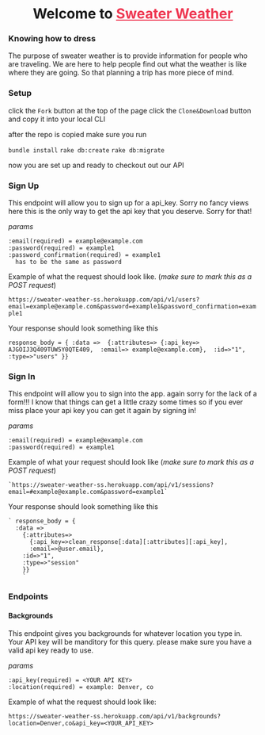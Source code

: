 <h1 align=center>Welcome to <a href="https://sweater-weather-ss.herokuapp.com/" style="color: #ef3852">Sweater Weather</a></h1>

### Knowing how to dress

  The purpose of sweater weather is to provide information for people who are traveling. We are here to help people find out
  what the weather is like where they are going. So that planning a trip has more piece of mind. 
  
### Setup 

 click the `Fork` button at the top of the page
 click the `Clone&Download` button and copy it into your local CLI
 
 after the repo is copied make sure you run 
 
 `bundle install`
 `rake db:create`
 `rake db:migrate`
 
 now you are set up and ready to checkout out our API 
 
### Sign Up

  This endpoint will allow you to sign up for a api_key. Sorry no fancy views here this is the only way to get the api key
  that you deserve. Sorry for that! 
  
  *params*
    
    :email(required) = example@example.com
    :password(required) = example1
    :password_confirmation(required) = example1 
      has to be the same as password
      
  Example of what the request should look like. (*make sure to mark this as a POST request*)
  
  `https://sweater-weather-ss.herokuapp.com/api/v1/users?email=example@example.com&password=example1&password_confirmation=example1`
  
  Your response should look something like this 
  
  `response_body = {
        :data => 
          {:attributes=>
            {:api_key=> AJGOIJ3Q409TUW5Y0QTE409, 
            :email=> example@example.com}, 
          :id=>"1", 
          :type=>"users"
      }}
      `
      
### Sign In

  This endpoint will allow you to sign into the app. again sorry for the lack of a form!!! I know that things can get a 
  little crazy some times so if you ever miss place your api key you can get it again by signing in! 
  
  *params* 
    
    :email(required) = example@example.com
    :password(required) = example1
      
 Example of what your request should look like (*make sure to mark this as a POST request*)
 
    `https://sweater-weather-ss.herokuapp.com/api/v1/sessions?email=#example@example.com&password=example1`
    
 Your response should look something like this
 
    ` response_body = {
      :data => 
        {:attributes=>
          {:api_key=>clean_response[:data][:attributes][:api_key], 
          :email=>@user.email}, 
        :id=>"1", 
        :type=>"session"
        }}
        `
        
### Endpoints 

#### Backgrounds

  This endpoint gives you backgrounds for whatever location you type in. Your API key will be manditory for this query. please make sure you have a valid api key ready to use. 
  
  *params*
  
    :api_key(required) = <YOUR API KEY>
    :location(required) = example: Denver, co 
    
   Example of what the request should look like: 
   
   `https://sweater-weather-ss.herokuapp.com/api/v1/backgrounds?location=Denver,co&api_key=<YOUR_API_KEY>`
   
   
    
 
